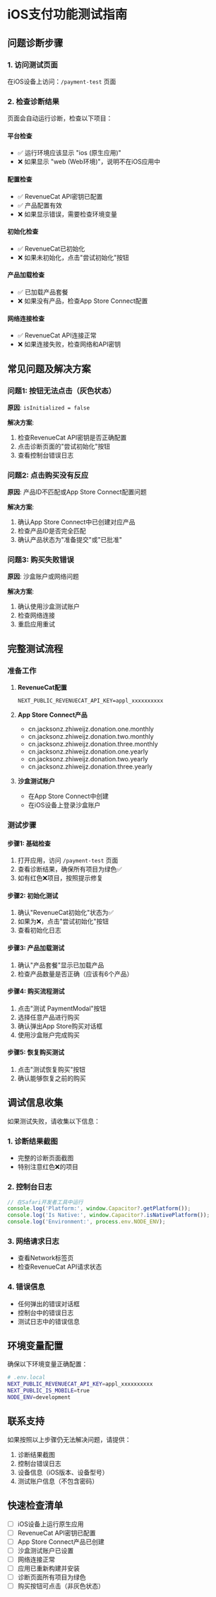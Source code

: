 # iOS支付功能测试指南

## 问题诊断步骤

### 1. 访问测试页面
在iOS设备上访问：`/payment-test` 页面

### 2. 检查诊断结果
页面会自动运行诊断，检查以下项目：

#### 平台检查
- ✅ 运行环境应该显示 "ios (原生应用)"
- ❌ 如果显示 "web (Web环境)"，说明不在iOS应用中

#### 配置检查
- ✅ RevenueCat API密钥已配置
- ✅ 产品配置有效
- ❌ 如果显示错误，需要检查环境变量

#### 初始化检查
- ✅ RevenueCat已初始化
- ❌ 如果未初始化，点击"尝试初始化"按钮

#### 产品加载检查
- ✅ 已加载产品套餐
- ❌ 如果没有产品，检查App Store Connect配置

#### 网络连接检查
- ✅ RevenueCat API连接正常
- ❌ 如果连接失败，检查网络和API密钥

## 常见问题及解决方案

### 问题1: 按钮无法点击（灰色状态）
**原因**: `isInitialized = false`

**解决方案**:
1. 检查RevenueCat API密钥是否正确配置
2. 点击诊断页面的"尝试初始化"按钮
3. 查看控制台错误日志

### 问题2: 点击购买没有反应
**原因**: 产品ID不匹配或App Store Connect配置问题

**解决方案**:
1. 确认App Store Connect中已创建对应产品
2. 检查产品ID是否完全匹配
3. 确认产品状态为"准备提交"或"已批准"

### 问题3: 购买失败错误
**原因**: 沙盒账户或网络问题

**解决方案**:
1. 确认使用沙盒测试账户
2. 检查网络连接
3. 重启应用重试

## 完整测试流程

### 准备工作
1. **RevenueCat配置**
   ```
   NEXT_PUBLIC_REVENUECAT_API_KEY=appl_xxxxxxxxxx
   ```

2. **App Store Connect产品**
   - cn.jacksonz.zhiweijz.donation.one.monthly
   - cn.jacksonz.zhiweijz.donation.two.monthly  
   - cn.jacksonz.zhiweijz.donation.three.monthly
   - cn.jacksonz.zhiweijz.donation.one.yearly
   - cn.jacksonz.zhiweijz.donation.two.yearly
   - cn.jacksonz.zhiweijz.donation.three.yearly

3. **沙盒测试账户**
   - 在App Store Connect中创建
   - 在iOS设备上登录沙盒账户

### 测试步骤

#### 步骤1: 基础检查
1. 打开应用，访问 `/payment-test` 页面
2. 查看诊断结果，确保所有项目为绿色✅
3. 如有红色❌项目，按照提示修复

#### 步骤2: 初始化测试
1. 确认"RevenueCat初始化"状态为✅
2. 如果为❌，点击"尝试初始化"按钮
3. 查看初始化日志

#### 步骤3: 产品加载测试
1. 确认"产品套餐"显示已加载产品
2. 检查产品数量是否正确（应该有6个产品）

#### 步骤4: 购买流程测试
1. 点击"测试 PaymentModal"按钮
2. 选择任意产品进行购买
3. 确认弹出App Store购买对话框
4. 使用沙盒账户完成购买

#### 步骤5: 恢复购买测试
1. 点击"测试恢复购买"按钮
2. 确认能够恢复之前的购买

## 调试信息收集

如果测试失败，请收集以下信息：

### 1. 诊断结果截图
- 完整的诊断页面截图
- 特别注意红色❌的项目

### 2. 控制台日志
```javascript
// 在Safari开发者工具中运行
console.log('Platform:', window.Capacitor?.getPlatform());
console.log('Is Native:', window.Capacitor?.isNativePlatform());
console.log('Environment:', process.env.NODE_ENV);
```

### 3. 网络请求日志
- 查看Network标签页
- 检查RevenueCat API请求状态

### 4. 错误信息
- 任何弹出的错误对话框
- 控制台中的错误日志
- 测试日志中的错误信息

## 环境变量配置

确保以下环境变量正确配置：

```bash
# .env.local
NEXT_PUBLIC_REVENUECAT_API_KEY=appl_xxxxxxxxxx
NEXT_PUBLIC_IS_MOBILE=true
NODE_ENV=development
```

## 联系支持

如果按照以上步骤仍无法解决问题，请提供：
1. 诊断结果截图
2. 控制台错误日志
3. 设备信息（iOS版本、设备型号）
4. 测试账户信息（不包含密码）

## 快速检查清单

- [ ] iOS设备上运行原生应用
- [ ] RevenueCat API密钥已配置
- [ ] App Store Connect产品已创建
- [ ] 沙盒测试账户已设置
- [ ] 网络连接正常
- [ ] 应用已重新构建并安装
- [ ] 诊断页面所有项目为绿色
- [ ] 购买按钮可点击（非灰色状态）
